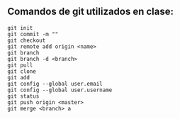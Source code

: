## Comandos de git utilizados en clase:
```
git init
git commit -m ""
git checkout
git remote add origin <name>
git branch
git branch -d <branch>
git pull
git clone
git add
git config --global user.email
git config --global user.username
git status
git push origin <master>
git merge <branch> a
```
